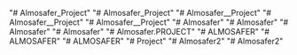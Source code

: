 "# Almosafer_Project" 
"# Almosafer_Project" 
"# Almosafer__Project" 
"# Almosafer__Project" 
"# Almosafer__Project" 
"# Almosafer" 
"# Almosafer" 
"# Almosafer" 
"# Almosafer" 
"# Almosafer.PROJECT" 
"# ALMOSAFER" 
"# ALMOSAFER" 
"# ALMOSAFER" 
"# Project" 
"# Almosafer2" 
"# Almosafer2" 
